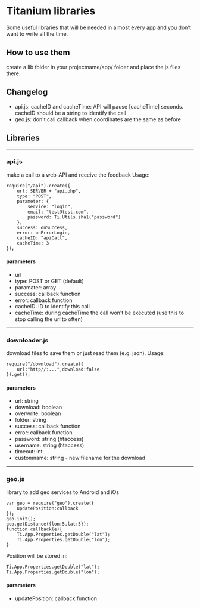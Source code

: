 # Titanium libraries

Some useful libraries that will be needed in almost every app and you don't want to write all the time.

## How to use them

create a lib folder in your projectname/app/ folder and place the js files there.


## Changelog
- api.js: cacheID and cacheTime: API will pause [cacheTime] seconds. cacheID should be a string to identify the call
- geo.js: don't call callback when coordinates are the same as before

## Libraries

___

### api.js

make a call to a web-API and receive the feedback
Usage:
~~~
require("/api").create({
	url: SERVER + "api.php",
	type: "POST",
	parameter: {
		service: "login",
		email: "test@test.com",
		password: Ti.Utils.sha1("password")
	},
	success: onSuccess,
	error: onErrorLogin,
	cacheID: "apiCall",
	cacheTime: 3
});
~~~

#### parameters
- url
- type: POST or GET (default)
- paramater: array
- success: callback function
- error: callback function
- cacheID: ID to identify this call
- cacheTime: during cacheTime the call won't be executed (use this to stop calling the url to often)


___

### downloader.js

download files to save them or just read them (e.g. json).
Usage:
~~~
require("/download").create({
	url:"http//:...",download:false
}).get();
~~~

#### parameters
- url: string
- download: boolean
- overwrite: boolean
- folder: string
- success: callback function
- error: callback function
- password: string (htaccess)
- username: string (htaccess)
- timeout: int
- customname: string - new filename for the download

___

### geo.js

library to add geo services to Android and iOs
~~~
var geo = require("geo").create({
	updatePosition:callback
});
geo.init();
geo.getDistance({lon:5,lat:5});
function callback(e){
	Ti.App.Properties.getDouble("lat");
	Ti.App.Properties.getDouble("lon");
}
~~~

Position will be stored in:
~~~
Ti.App.Properties.getDouble("lat");
Ti.App.Properties.getDouble("lon");
~~~

#### parameters
- updatePosition: callback function
